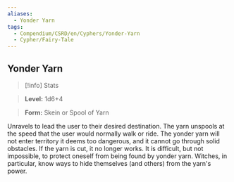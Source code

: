 ```yaml
---
aliases:
  - Yonder Yarn
tags:
  - Compendium/CSRD/en/Cyphers/Yonder-Yarn
  - Cypher/Fairy-Tale
---
```

  
    
## Yonder Yarn    
>[!info] Stats    
> **Level:** 1d6+4    
> **Form:** Skein or Spool of Yarn  
    
Unravels to lead the user to their desired destination. The yarn unspools at the speed that the user would normally walk or ride. The yonder yarn will not enter territory it deems too dangerous, and it cannot go through solid obstacles. If the yarn is cut, it no longer works. It is difficult, but not impossible, to protect oneself from being found by yonder yarn. Witches, in particular, know ways to hide themselves (and others) from the yarn's power.